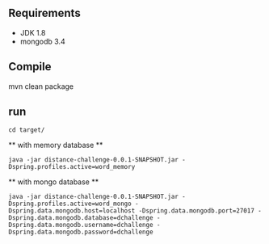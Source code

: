 ## Requirements ##

- JDK 1.8
- mongodb 3.4

## Compile ##

mvn clean package

## run ##

`cd target/`

** with memory database **

`java -jar distance-challenge-0.0.1-SNAPSHOT.jar -Dspring.profiles.active=word_memory`

** with mongo database **

`java -jar distance-challenge-0.0.1-SNAPSHOT.jar -Dspring.profiles.active=word_mongo -Dspring.data.mongodb.host=localhost -Dspring.data.mongodb.port=27017 -Dspring.data.mongodb.database=dchallenge -Dspring.data.mongodb.username=dchallenge -Dspring.data.mongodb.password=dchallenge`
